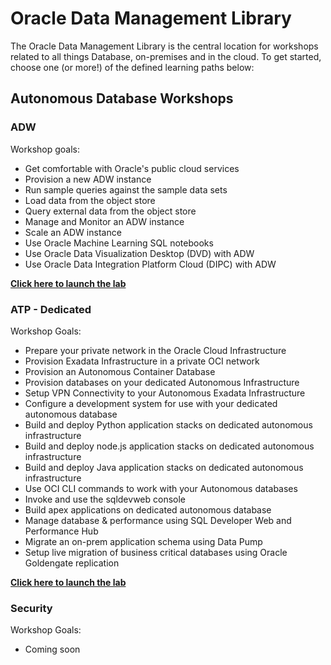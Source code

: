 # Oracle Data Management Library

The Oracle Data Management Library is the central location for workshops related to all things Database, on-premises and in the cloud.  To get started, choose one (or more!) of the defined learning paths below:

## **Autonomous Database Workshops**

### ADW

Workshop goals:

- Get comfortable with Oracle's public cloud services
- Provision a new ADW instance
- Run sample queries against the sample data sets
- Load data from the object store
- Query external data from the object store
- Manage and Monitor an ADW instance
- Scale an ADW instance
- Use Oracle Machine Learning SQL notebooks
- Use Oracle Data Visualization Desktop (DVD) with ADW
- Use Oracle Data Integration Platform Cloud (DIPC) with ADW

 **[Click here to launch the lab](https://github.com/oracle/learning-library/blob/master/data-management-library/autonomous-data-warehouse/journey4-adwc/README.md)**

 ### ATP - Dedicated

Workshop Goals:

- Prepare your private network in the Oracle Cloud Infrastructure
- Provision Exadata Infrastructure in a private OCI network
- Provision an Autonomous Container Database
- Provision databases on your dedicated Autonomous Infrastructure
- Setup VPN Connectivity to your Autonomous Exadata Infrastructure
- Configure a development system for use with your dedicated autonomous database
- Build and deploy Python application stacks on dedicated autonomous infrastructure
- Build and deploy node.js application stacks on dedicated autonomous infrastructure
- Build and deploy Java application stacks on dedicated autonomous infrastructure
- Use OCI CLI commands to work with your Autonomous databases
- Invoke and use the sqldevweb console
- Build apex applications on dedicated autonomous database
- Manage database & performance using SQL Developer Web and Performance Hub
- Migrate an on-prem application schema using Data Pump
- Setup live migration of business critical databases using Oracle Goldengate replication

 **[Click here to launch the lab](https://github.com/oracle/learning-library/blob/master/data-management-library/autonomous-transaction-processing/dedicated/README.md)**

 ### Security

Workshop Goals:

- Coming soon






